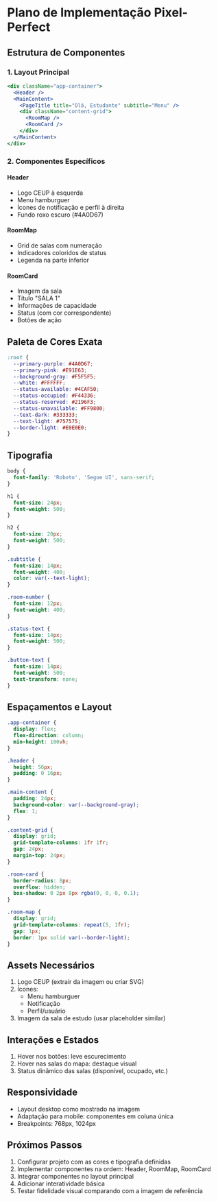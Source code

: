 # Plano de Implementação Pixel-Perfect

## Estrutura de Componentes

### 1. Layout Principal
```jsx
<div className="app-container">
  <Header />
  <MainContent>
    <PageTitle title="Olá, Estudante" subtitle="Menu" />
    <div className="content-grid">
      <RoomMap />
      <RoomCard />
    </div>
  </MainContent>
</div>
```

### 2. Componentes Específicos

#### Header
- Logo CEUP à esquerda
- Menu hamburguer
- Ícones de notificação e perfil à direita
- Fundo roxo escuro (#4A0D67)

#### RoomMap
- Grid de salas com numeração
- Indicadores coloridos de status
- Legenda na parte inferior

#### RoomCard
- Imagem da sala
- Título "SALA 1"
- Informações de capacidade
- Status (com cor correspondente)
- Botões de ação

## Paleta de Cores Exata
```css
:root {
  --primary-purple: #4A0D67;
  --primary-pink: #E91E63;
  --background-gray: #F5F5F5;
  --white: #FFFFFF;
  --status-available: #4CAF50;
  --status-occupied: #F44336;
  --status-reserved: #2196F3;
  --status-unavailable: #FF9800;
  --text-dark: #333333;
  --text-light: #757575;
  --border-light: #E0E0E0;
}
```

## Tipografia
```css
body {
  font-family: 'Roboto', 'Segoe UI', sans-serif;
}

h1 {
  font-size: 24px;
  font-weight: 500;
}

h2 {
  font-size: 20px;
  font-weight: 500;
}

.subtitle {
  font-size: 14px;
  font-weight: 400;
  color: var(--text-light);
}

.room-number {
  font-size: 12px;
  font-weight: 400;
}

.status-text {
  font-size: 14px;
  font-weight: 500;
}

.button-text {
  font-size: 14px;
  font-weight: 500;
  text-transform: none;
}
```

## Espaçamentos e Layout
```css
.app-container {
  display: flex;
  flex-direction: column;
  min-height: 100vh;
}

.header {
  height: 56px;
  padding: 0 16px;
}

.main-content {
  padding: 24px;
  background-color: var(--background-gray);
  flex: 1;
}

.content-grid {
  display: grid;
  grid-template-columns: 1fr 1fr;
  gap: 24px;
  margin-top: 24px;
}

.room-card {
  border-radius: 8px;
  overflow: hidden;
  box-shadow: 0 2px 8px rgba(0, 0, 0, 0.1);
}

.room-map {
  display: grid;
  grid-template-columns: repeat(5, 1fr);
  gap: 1px;
  border: 1px solid var(--border-light);
}
```

## Assets Necessários
1. Logo CEUP (extrair da imagem ou criar SVG)
2. Ícones:
   - Menu hamburguer
   - Notificação
   - Perfil/usuário
3. Imagem da sala de estudo (usar placeholder similar)

## Interações e Estados
1. Hover nos botões: leve escurecimento
2. Hover nas salas do mapa: destaque visual
3. Status dinâmico das salas (disponível, ocupado, etc.)

## Responsividade
- Layout desktop como mostrado na imagem
- Adaptação para mobile: componentes em coluna única
- Breakpoints: 768px, 1024px

## Próximos Passos
1. Configurar projeto com as cores e tipografia definidas
2. Implementar componentes na ordem: Header, RoomMap, RoomCard
3. Integrar componentes no layout principal
4. Adicionar interatividade básica
5. Testar fidelidade visual comparando com a imagem de referência
